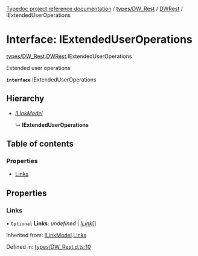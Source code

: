 [Typedoc project reference documentation](../README.md) / [types/DW_Rest](../modules/types_dw_rest.md) / [DWRest](../modules/types_dw_rest.dwrest.md) / IExtendedUserOperations

# Interface: IExtendedUserOperations

[types/DW_Rest](../modules/types_dw_rest.md).[DWRest](../modules/types_dw_rest.dwrest.md).IExtendedUserOperations

Extended user operations

**`interface`** IExtendedUserOperations

## Hierarchy

* [*ILinkModel*](types_dw_rest.dwrest.ilinkmodel.md)

  ↳ **IExtendedUserOperations**

## Table of contents

### Properties

- [Links](types_dw_rest.dwrest.iextendeduseroperations.md#links)

## Properties

### Links

• `Optional` **Links**: *undefined* \| [*ILink*](types_dw_rest.dwrest.ilink.md)[]

Inherited from: [ILinkModel](types_dw_rest.dwrest.ilinkmodel.md).[Links](types_dw_rest.dwrest.ilinkmodel.md#links)

Defined in: [types/DW_Rest.d.ts:10](https://github.com/DocuWare/REST-Sample-TS/blob/6f07cff/src/types/DW_Rest.d.ts#L10)
